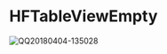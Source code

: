 # HFTableViewEmpty
![QQ20180404-135028](https://lh3.googleusercontent.com/-3f5FuHjK190/WsRnyfKXZMI/AAAAAAAAAAw/bTcBu9dQwQUCJXyYYcp6vARXQsiQadyMACHMYCw/I/QQ20180404-135028.gif)

